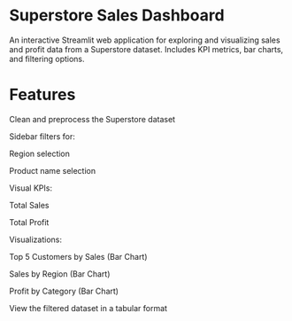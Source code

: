 # Superstore Sales Dashboard
An interactive Streamlit web application for exploring and visualizing sales and profit data from a Superstore dataset. Includes KPI metrics, bar charts, and filtering options.

# Features
Clean and preprocess the Superstore dataset

Sidebar filters for:

Region selection

Product name selection

Visual KPIs:

Total Sales

Total Profit

Visualizations:

Top 5 Customers by Sales (Bar Chart)

Sales by Region (Bar Chart)

Profit by Category (Bar Chart)

View the filtered dataset in a tabular format

